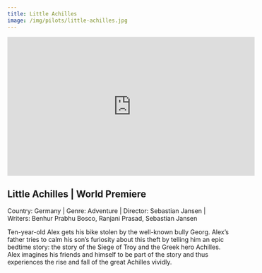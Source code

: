 ```yaml
---
title: Little Achilles
image: /img/pilots/little-achilles.jpg
---
```

<iframe width="560" height="315" src="https://www.youtube-nocookie.com/embed/8AR8Oa8pui4?controls=1" frameborder="0" allow="accelerometer; autoplay; encrypted-media; gyroscope; picture-in-picture" allowfullscreen></iframe>

## Little Achilles | World Premiere
Country: Germany | Genre: Adventure | Director: Sebastian Jansen | Writers: Benhur Prabhu Bosco, Ranjani Prasad, Sebastian Jansen

Ten-year-old Alex gets his bike stolen by the well-known bully Georg. Alex’s father tries to calm his son’s furiosity about this theft by telling him an epic bedtime story: the story of the Siege of Troy and the Greek hero Achilles. Alex imagines his friends and himself to be part of the story and thus experiences the rise and fall of the great Achilles vividly.